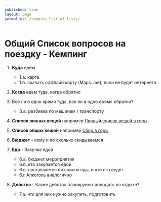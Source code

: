 ```yaml
---
published: true
layout: page
permalink: /camping_list_of_lists/
---
```

# Общий Список вопросов на поездку - Кемпинг

1. **Куда** едем
	- 1.а. карта
	- 1.б. скачать оффлайн карту (Maps. me), если не будет интернета

2. **Когда** едем туда, когда обратно

3. Все ли в одно время туда, все ли в одно время обратно?
	- 3.а. разбивка по машинам / транспорту

4. **Список личных вещей**
	например [Личный список вещей в горы](http://stoyanovd.github.io/2015/05/17/person-list-to-mountains.html)

5. **Список общих вещей**
	например [Сбор в горы](http://stoyanovd.github.io/2016/04/19/make-mountains.html)

6. **Бюджет** - кому и по сколько скидываемся

7. **Еда** - Закупка едой
	- 6.а. бюджет мероприятия
	- 6.б. кто закупается едой
	- 6.в. составляется ли список еды, и кто его ведет
	- 6.г Алкоголь аналогично

8. **Действа** - Какие действа планируем проводить на отдыхе?
	- 7.а. что для них нужно закупить, подготовить
